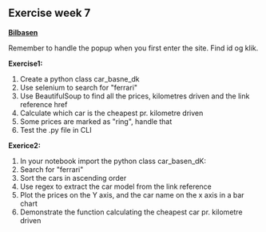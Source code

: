 ## Exercise week 7

[**Bilbasen**](Bilbasen.dk )

Remember to handle the popup when you first enter the site. Find id og klik.

**Exercise1:**

1. Create a python class car_basne_dk
2. Use selenium to search for "ferrari" 
3. Use BeautifulSoup to find all the prices, kilometres driven and the link reference href 
4. Calculate which car is the cheapest pr. kilometre driven
5. Some prices are marked as "ring", handle that
6. Test the .py file in CLI 


**Exerice2:**

1. In your notebook import the python class car_basen_dK:
2. Search for "ferrari" 
3. Sort the cars in ascending order 
4. Use regex to extract the car model from the link reference
5. Plot the prices on the Y axis, and the car name on the x axis in a bar chart
6. Demonstrate the function calculating the cheapest car pr. kilometre driven